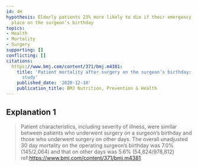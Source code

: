 ```yaml
---
id: 4H
hypothesis: Elderly patients 23% more likely to die if their emergency surgery takes
  place on the surgeon’s birthday
topics:
- Health
- Mortality
- Surgery
supporting: []
conflicting: []
citations:
  https://www.bmj.com/content/371/bmj.m4381:
    title: 'Patient mortality after surgery on the surgeon’s birthday: observational
      study'
    published_date: '2020-12-10'
    publication_title: BMJ Nutrition, Prevention & Health
---
```

## Explanation 1

> Patient characteristics, including severity of illness, were similar between patients who underwent surgery on a surgeon’s birthday and those who underwent surgery on other days. The overall unadjusted 30 day mortality on the operating surgeon’s birthday was 7.0% (145/2,064) and that on other days was 5.6% (54,824/978,812)
> ref:https://www.bmj.com/content/371/bmj.m4381

